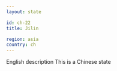 ```yaml
---
layout: state

id: ch-22
title: Jilin

region: asia
country: ch
---
```

English description
This is a Chinese state